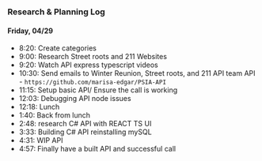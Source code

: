 ### Research & Planning Log
#### Friday, 04/29
* 8:20: Create categories
* 9:00: Research Street roots and 211 Websites
* 9:20: Watch API express typescript videos 
* 10:30: Send emails to Winter Reunion, Street roots, and 211 API team
API - `https://github.com/marisa-edgar/PSIA-API`
* 11:15: Setup basic API/ Ensure the call is working
* 12:03: Debugging API node issues
* 12:18: Lunch
* 1:40: Back from lunch
* 2:48: research C# API with REACT TS UI
* 3:33: Building C# API reinstalling mySQL
* 4:31: WIP API
* 4:57: Finally have a built API and successful call